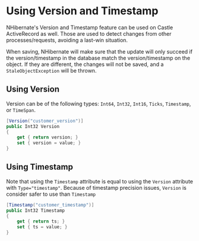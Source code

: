 # Using Version and Timestamp

NHibernate's Version and Timestamp feature can be used on Castle ActiveRecord as well. Those are used to detect changes from other processes/requests, avoiding a last-win situation.

When saving, NHibernate will make sure that the update will only succeed if the version/timestamp in the database match the version/timestamp on the object. If they are different, the changes will not be saved, and a `StaleObjectException` will be thrown.

## Using Version

Version can be of the following types: `Int64`, `Int32`, `Int16`, `Ticks`, `Timestamp`, or `TimeSpan`.

```csharp
[Version("customer_version")]
public Int32 Version
{
    get { return version; }
    set { version = value; }
}
```

## Using Timestamp

Note that using the `Timestamp` attribute is equal to using the `Version` attribute with `Type="timestamp"`. Because of timestamp precision issues, `Version` is consider safer to use than `Timestamp`

```csharp
[Timestamp("customer_timestamp")]
public Int32 Timestamp
{
    get { return ts; }
    set { ts = value; }
}
```